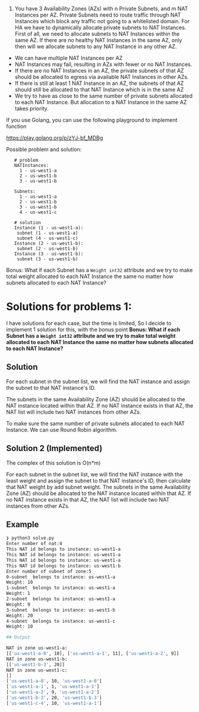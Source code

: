 1. You have 3 Availability Zones (AZs) with n Private Subnets, and m NAT Instances per AZ. Private Subnets need to route traffic through NAT Instances which block any traffic not going to a whitelisted domain. 
For HA we have to dynamically allocate private subnets to NAT Instances. First of all, we need to allocate subnets to NAT Instances within the same AZ. If there are no healthy NAT Instances in the same AZ, only then will we allocate subnets to any NAT Instance in any other AZ.

- We can have multiple NAT Instances per AZ
- NAT Instances may fail, resulting in AZs with fewer or no NAT Instances. 
- If there are no NAT Instances in an AZ, the private subnets of that AZ should be allocated to egress via available NAT Instances in other AZs. 
- If there is still at least 1 NAT Instance in an AZ, the subnets of that AZ should still be allocated to that NAT Instance which is in the same AZ
- We try to have as close to the same number of private subnets allocated to each NAT Instance. But allocation to a NAT Instance in the same AZ takes priority.

If you use Golang, you can use the following playground to implement function

https://play.golang.org/p/zYJ-bf_MDBg

Possible problem and solution:
   
```
   # problem
   NATInstances:
     1 - us-west1-a
     2 - us-west1-b
     3 - us-west1-b
   
   Subnets:
     1 - us-west1-a
     2 - us-west1-b
     3 - us-west1-b
     4 - us-west1-c
   
   # solution
   Instance (1 - us-west1-a):
	subnet (1 - us-west1-a)
	subnet (4 - us-west1-c)
   Instance (2 - us-west1-b):
	subnet (2 - us-west1-b)
   Instance (3 - us-west1-b):
	subnet (3 - us-west1-b)
```
 Bonus: What if each Subnet has a `Weight int32` attribute and we try to make total weight allocated to each NAT Instance the same no matter how subnets allocated to each NAT Instance?

# Solutions for problems 1:
I have solutions for each case, but the time is limited, So I decide to implement 1 solution for this, with the bonus point **Bonus: What if each Subnet has a `Weight int32` attribute and we try to make total weight allocated to each NAT Instance the same no matter how subnets allocated to each NAT Instance?**

## Solution

For each subnet in the subnet list, we will find the NAT instance and assign the subnet to that NAT instance's ID.

The subnets in the same Availability Zone (AZ) should be allocated to the NAT instance located within that AZ. If no NAT instance exists in that AZ, the NAT list will include two NAT instances from other AZs.

To make sure the same number of private subnets allocated to each NAT Instance. We can use Round Robin algorithm.

## Solution 2 (Implemented)
The complex of this solution is O(n*m)

For each subnet in the subnet list, we will find the NAT instance with the least weight and assign the subnet to that NAT instance's ID, then calculate that NAT weight by add subnet weight.
The subnets in the same Availability Zone (AZ) should be allocated to the NAT instance located within that AZ. If no NAT instance exists in that AZ, the NAT list will include two NAT instances from other AZs.

## Example 
```bash
❯ python3 solve.py
Enter number of nat:4
This NAT id belongs to instance: us-west1-a
This NAT id belongs to instance: us-west1-a
This NAT id belongs to instance: us-west1-a
This NAT id belongs to instance: us-west1-b
Enter number of subnet of zone:5
0-subnet  belongs to instance: us-west1-a
Weight: 10
1-subnet  belongs to instance: us-west1-a
Weight: 1
2-subnet  belongs to instance: us-west1-a
Weight: 9
3-subnet  belongs to instance: us-west1-b
Weight: 20
4-subnet  belongs to instance: us-west1-c
Weight: 10

## Output

NAT in zone us-west1-a:
[['us-west1-a-0', 10], ['us-west1-a-1', 11], ['us-west1-a-2', 9]]
NAT in zone us-west1-b:
[['us-west1-b-3', 20]]
NAT in zone us-west1-c:
[]
['us-west1-a-0', 10, 'us-west1-a-0']
['us-west1-a-1', 1, 'us-west1-a-1']
['us-west1-a-2', 9, 'us-west1-a-2']
['us-west1-b-3', 20, 'us-west1-b-3']
['us-west1-c-4', 10, 'us-west1-a-1']
```
